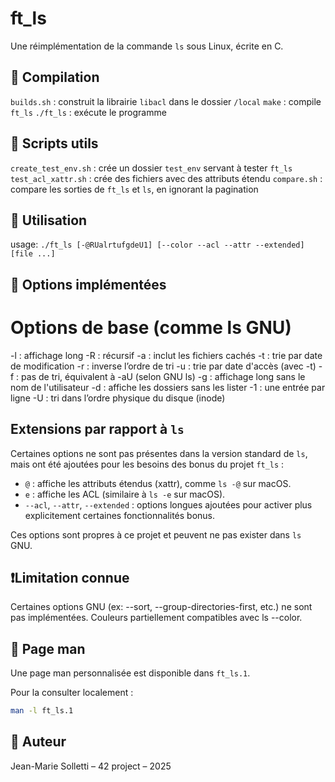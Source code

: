# ft_ls
Une réimplémentation de la commande `ls` sous Linux, écrite en C.

## 🔧 Compilation
`builds.sh` : construit la librairie `libacl` dans le dossier `/local`
`make`      : compile `ft_ls`
`./ft_ls`   : exécute le programme

## 🔧 Scripts utils
`create_test_env.sh`    : crée un dossier `test_env` servant à tester `ft_ls`
`test_acl_xattr.sh`     : crée des fichiers avec des attributs étendu
`compare.sh`            : compare les sorties de `ft_ls` et `ls`, en ignorant la pagination

## 🚀 Utilisation
usage: `./ft_ls [-@RUalrtufgdeU1] [--color --acl --attr --extended][file ...]`

## 🧩 Options implémentées

# Options de base (comme ls GNU)
-l : affichage long
-R : récursif
-a : inclut les fichiers cachés
-t : trie par date de modification
-r : inverse l’ordre de tri
-u : trie par date d'accès (avec -t)
-f : pas de tri, équivalent à -aU (selon GNU ls)
-g : affichage long sans le nom de l'utilisateur
-d : affiche les dossiers sans les lister
-1 : une entrée par ligne
-U : tri dans l’ordre physique du disque (inode)

## Extensions par rapport à `ls`

Certaines options ne sont pas présentes dans la version standard de `ls`, mais ont été ajoutées pour les besoins des bonus du projet `ft_ls` :

- `@` : affiche les attributs étendus (xattr), comme `ls -@` sur macOS.
- `e` : affiche les ACL (similaire à `ls -e` sur macOS).
- `--acl`, `--attr`, `--extended` : options longues ajoutées pour activer plus explicitement certaines fonctionnalités bonus.

Ces options sont propres à ce projet et peuvent ne pas exister dans `ls` GNU.

## ❗Limitation connue
Certaines options GNU (ex: --sort, --group-directories-first, etc.) ne sont pas implémentées.
Couleurs partiellement compatibles avec ls --color.

## 📘 Page man

Une page man personnalisée est disponible dans `ft_ls.1`.

Pour la consulter localement :

```bash
man -l ft_ls.1
```

## 👤 Auteur

Jean-Marie Solletti – 42 project – 2025